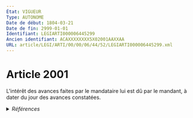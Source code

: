 ```yaml
---
État: VIGUEUR
Type: AUTONOME
Date de début: 1804-03-21
Date de fin: 2999-01-01
Identifiant: LEGIARTI000006445299
Ancien identifiant: ACAXXXXXXXX5X02001AAXXAA
URL: article/LEGI/ARTI/00/00/06/44/52/LEGIARTI000006445299.xml
---
```


<h1>Article 2001</h1>

L'intérêt des avances faites par le mandataire lui est dû par le mandant, à
dater du jour des avances constatées.


<details>
  <summary><em>Références</em></summary>

  <h2>Références faites par l'article</h2>
  
  <ul>
    <li>
      CODIFICATION source Loi 1804-03-10
    </li>
    <li>
      CREATION source Loi 1804-03-10 promulguée le 20 mars 1804
    </li>
  </ul>
</details>
